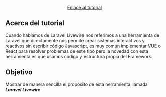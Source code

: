 <p align="center"><a href="https://rimorsoft.com/blog/primer-ejemplo-con-laravel-livewire" target="_blank">Enlace al tutorial</a></p>

## Acerca del tutorial

Cuando hablamos de Laravel Livewire nos referimos a una herramienta de Laravel que directamente nos permite crear sistemas interactivos y reactivos sin escribir código Javascript, es muy común implementar VUE o React para resolver problemas de este tipo pero la novedad con esta herramienta es que usamos código y estructura propia del Framework.

## Objetivo

Mostrar de manera sencilla el propósito de esta herramienta llamada ***Laravel Livewire***.
